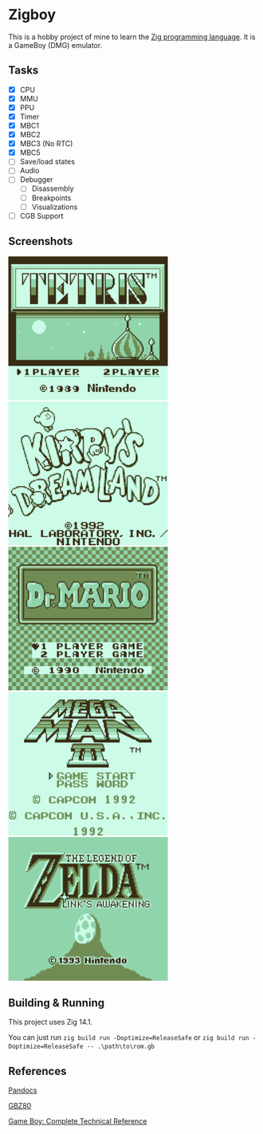 # Zigboy

This is a hobby project of mine to learn the [Zig programming language](https://ziglang.org/). It is a GameBoy (DMG) emulator.

## Tasks

- [x] CPU
- [x] MMU
- [x] PPU
- [x] Timer
- [x] MBC1
- [x] MBC2
- [x] MBC3 (No RTC)
- [x] MBC5
- [ ] Save/load states
- [ ] Audio
- [ ] Debugger
    - [ ] Disassembly
    - [ ] Breakpoints
    - [ ] Visualizations
- [ ] CGB Support

## Screenshots
![Tetris](images/tetris.png)
![Kirby Dream Land](images/kirby.png)
![Dr. Mario](images/drmario.png)
![Megaman 3](images/megaman3.png)
![Zelda: Link's Awakening](images/zelda.png)

## Building & Running
This project uses Zig 14.1.

You can just run `zig build run -Doptimize=ReleaseSafe` or `zig build run -Doptimize=ReleaseSafe -- .\path\to\rom.gb`

## References
[Pandocs](https://gbdev.io/pandocs)

[GBZ80](https://rgbds.gbdev.io/docs/v0.9.3/gbz80.7)

[Game Boy: Complete Technical Reference](https://gekkio.fi/files/gb-docs/gbctr.pdf)